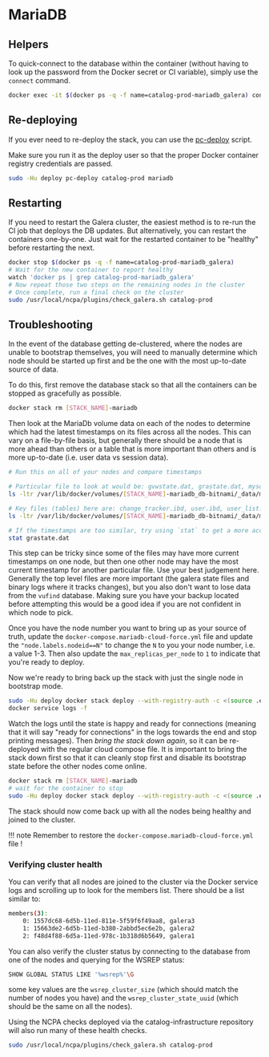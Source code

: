 # MariaDB

## Helpers

To quick-connect to the database within the container (without having to look
up the password from the Docker secret or CI variable), simply use the
`connect` command.

```bash
docker exec -it $(docker ps -q -f name=catalog-prod-mariadb_galera) connect
```

## Re-deploying

If you ever need to re-deploy the stack, you can use the
[pc-deploy](helper-scripts.md#deploy-helper-pc-deploy) script.

Make sure you run it as the deploy user so that the proper Docker
container registry credentials are passed.

```bash
sudo -Hu deploy pc-deploy catalog-prod mariadb
```

## Restarting

If you need to restart the Galera cluster, the easiest method is to re-run
the CI job that deploys the DB updates. But alternatively, you can restart
the containers one-by-one. Just wait for the restarted container to be
"healthy" before restarting the next.

```bash
docker stop $(docker ps -q -f name=catalog-prod-mariadb_galera)
# Wait for the new container to report healthy
watch 'docker ps | grep catalog-prod-mariadb_galera'
# Now repeat those two steps on the remaining nodes in the cluster
# Once complete, run a final check on the cluster
sudo /usr/local/ncpa/plugins/check_galera.sh catalog-prod
```

## Troubleshooting

In the event of the database getting de-clustered, where the nodes are
unable to bootstrap themselves, you will need to manually determine which
node should be started up first and be the one with the most up-to-date
source of data.

To do this, first remove the database stack so that all the containers
can be stopped as gracefully as possible.

```bash
docker stack rm [STACK_NAME]-mariadb
```

Then look at the MariaDb volume data on each of the nodes to determine
which had the latest timestamps on its files across all the nodes. This
can vary on a file-by-file basis, but generally there should be a node
that is more ahead than others or a table that is more important than
others and is more up-to-date (i.e. user data vs session data).

```bash
# Run this on all of your nodes and compare timestamps

# Particular file to look at would be: gvwstate.dat, grastate.dat, mysql-bin*
ls -ltr /var/lib/docker/volumes/[STACK_NAME]-mariadb_db-bitnami/_data/mariadb/data

# Key files (tables) here are: change_tracker.ibd, user.ibd, user_list.ibd
ls -ltr /var/lib/docker/volumes/[STACK_NAME]-mariadb_db-bitnami/_data/mariadb/data/vufind

# If the timestamps are too similar, try using `stat` to get a more accurate time!
stat grastate.dat
```

This step can be tricky since some of the files may have more current
timestamps on one node, but then one other node may have the most current
timestamp for another particular file. Use your best judgement here.
Generally the top level files are more important (the galera state files
and binary logs where it tracks changes), but you also don't want to lose
data from the `vufind` database. Making sure you have your backup located
before attempting this would be a good idea if you are not confident in
which node to pick.

Once you have the node number you want to bring up as your source of truth,
update the `docker-compose.mariadb-cloud-force.yml` file and update the
`"node.labels.nodeid==N"` to change the `N` to you your node number, i.e.
a value 1-3. Then also update the `max_replicas_per_node` to `1` to indicate
that you're ready to deploy.

Now we're ready to bring back up the stack with just the single node in
bootstrap mode.

<!-- markdownlint-disable MD013 -->
```bash
sudo -Hu deploy docker stack deploy --with-registry-auth -c <(source .env; envsubst <docker-compose.mariadb-cloud-force.yml) [STACK_NAME]-mariadb
docker service logs -f
```
<!-- markdownlint-enable MD013 -->

Watch the logs until the state is happy and ready for connections (meaning
that it will say "ready for connections" in the logs towards the end and
stop printing messages). Then *bring the stack down again*, so it
can be re-deployed with the regular cloud compose file. It is important
to bring the stack down first so that it can cleanly stop first and disable
its bootstrap state before the other nodes come online.

<!-- markdownlint-disable MD013 -->
```bash
docker stack rm [STACK_NAME]-mariadb
# wait for the container to stop
sudo -Hu deploy docker stack deploy --with-registry-auth -c <(source .env; envsubst <docker-compose.mariadb-cloud.yml) [STACK_NAME]-mariadb
```
<!-- markdownlint-enable MD013 -->

The stack should now come back up with all the nodes being healthy and
joined to the cluster.

!!! note
    Remember to restore the `docker-compose.mariadb-cloud-force.yml` file !

### Verifying cluster health

You can verify that all nodes are joined to the cluster via the Docker service
logs and scrolling up to look for the members list. There should be a list
similar to:

```bash
members(3):
    0: 1557dc68-6d5b-11ed-811e-5f59f6f49aa8, galera3
    1: 15663de2-6d5b-11ed-b380-2abbd5ec6e2b, galera2
    2: f48d4f88-6d5a-11ed-978c-1b318d6b5649, galera1
```

You can also verify the cluster status by connecting to the database from
one of the nodes and querying for the WSREP status:

```bash
SHOW GLOBAL STATUS LIKE '%wsrep%'\G
```

some key values are the `wsrep_cluster_size` (which should match the number
of nodes you have) and the `wsrep_cluster_state_uuid` (which should be the
same on all the nodes).

Using the NCPA checks deployed via the catalog-infrastructure repository will
also run many of these health checks.

```bash
sudo /usr/local/ncpa/plugins/check_galera.sh catalog-prod
```
